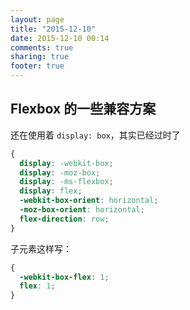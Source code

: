```yaml
---
layout: page
title: "2015-12-10"
date: 2015-12-10 00:14
comments: true
sharing: true
footer: true
---
```


## Flexbox 的一些兼容方案

还在使用着 `display: box`，其实已经过时了

```css
{
  display: -webkit-box;
  display: -moz-box;
  display: -ms-flexbox;
  display: flex;
  -webkit-box-orient: horizontal;
  -moz-box-orient: horizontal;
  flex-direction: row;  
}
```

子元素这样写：

```css
{
  -webkit-box-flex: 1;
  flex: 1;
}
```

